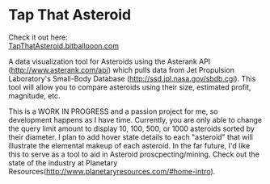 # Tap That Asteroid  
  
Check it out here:  
[TapThatAsteroid.bitballooon.com](http://tapthatasteroid.bitballoon.com/)

A data visualization tool for Asteroids using the Asterank API (http://www.asterank.com/api) which pulls data from Jet Propulsion Laboratory's Small-Body Database (http://ssd.jpl.nasa.gov/sbdb.cgi).
This tool will allow you to compare asteroids using their size, estimated profit, magnitude, etc.  
  
This is a WORK IN PROGRESS and a passion project for me, so development happens as I have time. Currently, you are only able to change the query limit amount to display 10, 100, 500, or 1000 asteroids sorted by their diameter. I plan to add hover state details to each "asteroid" that will illustrate the elemental makeup of each asteroid. In the far future, I'd like this to serve as a tool to aid in Asteroid proscpecting/mining. Check out the state of the industry at Planetary Resources(http://www.planetaryresources.com/#home-intro).
  



